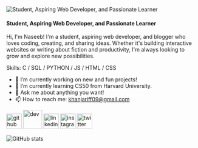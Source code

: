 ![Student, Aspiring Web Developer, and Passionate Learner](https://pbs.twimg.com/profile_banners/1824656707957690373/1723867726/1080x360)

#### Student, Aspiring Web Developer, and Passionate Learner

Hi, I'm Naseeb! I'm a student, aspiring web developer, and blogger who loves coding, creating, and sharing ideas. Whether it's building interactive websites or writing about fiction and productivity, I'm always looking to grow and explore new possibilities.

Skills: C / SQL / PYTHON / JS / HTML / CSS

- 🔭 I’m currently working on new and fun projects! 
- 🌱 I’m currently learning CS50 from Harvard University. 
- 💬 Ask me about anything you want! 
- 📫 How to reach me: khanjariff09@gmail.com 


[<img src='https://cdn.jsdelivr.net/npm/simple-icons@3.0.1/icons/github.svg' alt='github' height='40'>](https://github.com/Naseeb09)  [<img src='https://cdn.jsdelivr.net/npm/simple-icons@3.0.1/icons/dev-dot-to.svg' alt='dev' height='50'>](https://dev.to/naseeb_09)  [<img src='https://cdn.jsdelivr.net/npm/simple-icons@3.0.1/icons/linkedin.svg' alt='linkedin' height='40'>](https://www.linkedin.com/in/khan-jariff/)  [<img src='https://cdn.jsdelivr.net/npm/simple-icons@3.0.1/icons/instagram.svg' alt='instagram' height='40'>](https://www.instagram.com/sano.yz/)  [<img src='https://cdn.jsdelivr.net/npm/simple-icons@3.0.1/icons/twitter.svg' alt='twitter' height='40'>](https://twitter.com/naseeb_09)  

![GitHub stats](https://github-readme-stats.vercel.app/api?username=Naseeb09&show_icons=true)  

